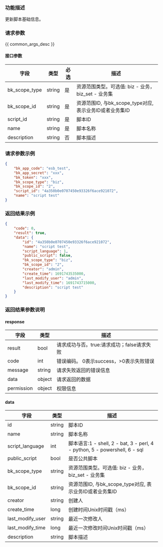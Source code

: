 ### 功能描述

更新脚本基础信息。

### 请求参数

{{ common_args_desc }}

#### 接口参数

| 字段          | 类型   | 必选 | 描述                                                    |
| ------------- | ------ | ---- | ------------------------------------------------------- |
| bk_scope_type | string | 是   | 资源范围类型。可选值: biz - 业务，biz_set - 业务集      |
| bk_scope_id   | string | 是   | 资源范围ID, 与bk_scope_type对应, 表示业务ID或者业务集ID |
| script_id     | string | 是   | 脚本ID                                                  |
| name          | string | 是   | 脚本名称                                                |
| description   | string | 否   | 脚本描述                                                |


### 请求参数示例

```json
{
    "bk_app_code": "esb_test",
    "bk_app_secret": "xxx",
    "bk_token": "xxx",
    "bk_scope_type": "biz",
    "bk_scope_id": "2",
    "script_id": "4a350b0e0707450e93326f6ace921072",
    "name": "script test"
}
```

### 返回结果示例

```json
{
    "code": 0,
    "result": true,
    "data": {
        "id": "4a350b0e0707450e93326f6ace921072",
        "name": "script test",
        "script_language": 1,
        "public_script": false,
        "bk_scope_type": "biz",
        "bk_scope_id": "2",
        "creator": "admin",
        "create_time": 1691743535000,
        "last_modify_user": "admin",
        "last_modify_time": 1691743715000,
        "description": "script test"
	}
}
```

### 返回结果参数说明

#### response

| 字段       | 类型   | 描述                                       |
| ---------- | ------ | ------------------------------------------ |
| result     | bool   | 请求成功与否。true:请求成功；false请求失败 |
| code       | int    | 错误编码。 0表示success，>0表示失败错误    |
| message    | string | 请求失败返回的错误信息                     |
| data       | object | 请求返回的数据                             |
| permission | object | 权限信息                                   |

#### data

| 字段             | 类型   | 描述                                                         |
| ---------------- | ------ | ------------------------------------------------------------ |
| id               | string | 脚本ID                                                       |
| name             | string | 脚本名称                                                     |
| script_language  | int    | 脚本语言:1 - shell, 2 - bat, 3 - perl, 4 - python, 5 - powershell, 6 - sql |
| public_script    | bool   | 是否公共脚本                                                 |
| bk_scope_type    | string | 资源范围类型。可选值: biz - 业务，biz_set - 业务集           |
| bk_scope_id      | string | 资源范围ID, 与bk_scope_type对应, 表示业务ID或者业务集ID      |
| creator          | string | 创建人                                                       |
| create_time      | long   | 创建时间Unix时间戳（ms）                                     |
| last_modify_user | string | 最近一次修改人                                               |
| last_modify_time | long   | 最近一次修改时间Unix时间戳（ms）                             |
| description      | string | 脚本描述                                                     |
